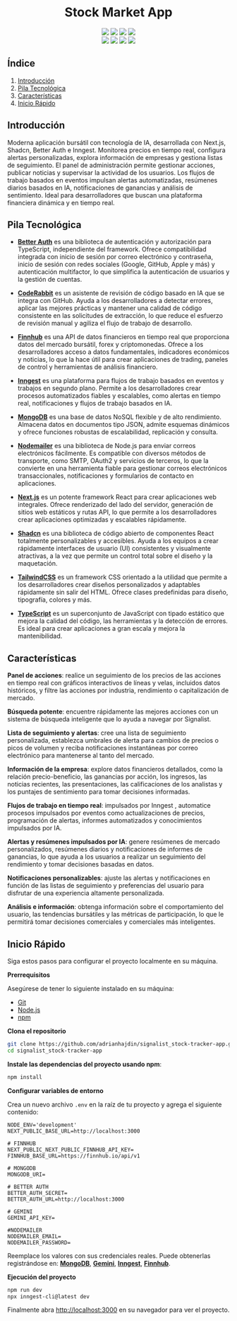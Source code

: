 <h1 align="center">Stock Market App</h1>

<div align="center">
  
  <img src="https://img.shields.io/badge/-Next.js-black?style=for-the-badge&logoColor=white&logo=next.js&color=black"/>
  <img src="https://img.shields.io/badge/-Better Auth-black?style=for-the-badge&logoColor=white&logo=betterauth&color=black"/>
  <img src="https://img.shields.io/badge/-Shadcn-black?style=for-the-badge&logoColor=white&logo=shadcnui&color=black"/>
  <img src="https://img.shields.io/badge/-Inngest-black?style=for-the-badge&logoColor=white&logo=inngest&color=black"/><br/>

  <img src="https://img.shields.io/badge/-MongoDB-black?style=for-the-badge&logoColor=white&logo=mongodb&color=00A35C"/>
  <img src="https://img.shields.io/badge/-CodeRabbit-black?style=for-the-badge&logoColor=white&logo=coderabbit&color=9146FF"/>
  <img src="https://img.shields.io/badge/-TailwindCSS-black?style=for-the-badge&logoColor=white&logo=tailwindcss&color=38B2AC"/>
  <img src="https://img.shields.io/badge/-TypeScript-black?style=for-the-badge&logoColor=white&logo=typescript&color=3178C6"/>

</div>

## <a name="table">Índice</a>

1. [Introducción](#introducción)
2. [Pila Tecnológica](#pila-tecnológica)
3. [Características](#características)
4. [Inicio Rápido](#inicio-rápido)

## <a name="introducción"> Introducción</a>

Moderna aplicación bursátil con tecnología de IA, desarrollada con Next.js, Shadcn, Better Auth e Inngest. Monitorea precios en tiempo real, configura alertas personalizadas, explora información de empresas y gestiona listas de seguimiento. El panel de administración permite gestionar acciones, publicar noticias y supervisar la actividad de los usuarios. Los flujos de trabajo basados ​​en eventos impulsan alertas automatizadas, resúmenes diarios basados ​​en IA, notificaciones de ganancias y análisis de sentimiento. Ideal para desarrolladores que buscan una plataforma financiera dinámica y en tiempo real.

## <a name="pila-tecnológica">Pila Tecnológica</a>

- **[Better Auth](https://www.better-auth.com/)** es una biblioteca de autenticación y autorización para TypeScript, independiente del framework. Ofrece compatibilidad integrada con inicio de sesión por correo electrónico y contraseña, inicio de sesión con redes sociales (Google, GitHub, Apple y más) y autenticación multifactor, lo que simplifica la autenticación de usuarios y la gestión de cuentas.

- **[CodeRabbit](https://jsm.dev/stocks-coderabbit)** es un asistente de revisión de código basado en IA que se integra con GitHub. Ayuda a los desarrolladores a detectar errores, aplicar las mejores prácticas y mantener una calidad de código consistente en las solicitudes de extracción, lo que reduce el esfuerzo de revisión manual y agiliza el flujo de trabajo de desarrollo.


- **[Finnhub](https://finnhub.io/)** es una API de datos financieros en tiempo real que proporciona datos del mercado bursátil, forex y criptomonedas. Ofrece a los desarrolladores acceso a datos fundamentales, indicadores económicos y noticias, lo que la hace útil para crear aplicaciones de trading, paneles de control y herramientas de análisis financiero.

- **[Inngest](https://jsm.dev/stocks-inngest)** es una plataforma para flujos de trabajo basados ​​en eventos y trabajos en segundo plano. Permite a los desarrolladores crear procesos automatizados fiables y escalables, como alertas en tiempo real, notificaciones y flujos de trabajo basados ​​en IA.

- **[MongoDB](https://www.mongodb.com/)** es una base de datos NoSQL flexible y de alto rendimiento. Almacena datos en documentos tipo JSON, admite esquemas dinámicos y ofrece funciones robustas de escalabilidad, replicación y consulta.

- **[Nodemailer](https://nodemailer.com/)** es una biblioteca de Node.js para enviar correos electrónicos fácilmente. Es compatible con diversos métodos de transporte, como SMTP, OAuth2 y servicios de terceros, lo que la convierte en una herramienta fiable para gestionar correos electrónicos transaccionales, notificaciones y formularios de contacto en aplicaciones.

- **[Next.js](https://nextjs.org/docs)** es un potente framework React para crear aplicaciones web integrales. Ofrece renderizado del lado del servidor, generación de sitios web estáticos y rutas API, lo que permite a los desarrolladores crear aplicaciones optimizadas y escalables rápidamente.

- **[Shadcn](https://ui.shadcn.com/docs)** es una biblioteca de código abierto de componentes React totalmente personalizables y accesibles. Ayuda a los equipos a crear rápidamente interfaces de usuario (UI) consistentes y visualmente atractivas, a la vez que permite un control total sobre el diseño y la maquetación.

- **[TailwindCSS](https://tailwindcss.com/)** es un framework CSS orientado a la utilidad que permite a los desarrolladores crear diseños personalizados y adaptables rápidamente sin salir del HTML. Ofrece clases predefinidas para diseño, tipografía, colores y más.

- **[TypeScript](https://www.typescriptlang.org/)** es un superconjunto de JavaScript con tipado estático que mejora la calidad del código, las herramientas y la detección de errores. Es ideal para crear aplicaciones a gran escala y mejora la mantenibilidad.

## <a name="características">Características</a>

**Panel de acciones**: realice un seguimiento de los precios de las acciones en tiempo real con gráficos interactivos de líneas y velas, incluidos datos históricos, y filtre las acciones por industria, rendimiento o capitalización de mercado.

**Búsqueda potente**: encuentre rápidamente las mejores acciones con un sistema de búsqueda inteligente que lo ayuda a navegar por Signalist.

**Lista de seguimiento y alertas**: cree una lista de seguimiento personalizada, establezca umbrales de alerta para cambios de precios o picos de volumen y reciba notificaciones instantáneas por correo electrónico para mantenerse al tanto del mercado.

**Información de la empresa**: explore datos financieros detallados, como la relación precio-beneficio, las ganancias por acción, los ingresos, las noticias recientes, las presentaciones, las calificaciones de los analistas y los puntajes de sentimiento para tomar decisiones informadas.

**Flujos de trabajo en tiempo real**: impulsados ​​por Inngest , automatice procesos impulsados ​​por eventos como actualizaciones de precios, programación de alertas, informes automatizados y conocimientos impulsados ​​por IA.

**Alertas y resúmenes impulsados ​​por IA**: genere resúmenes de mercado personalizados, resúmenes diarios y notificaciones de informes de ganancias, lo que ayuda a los usuarios a realizar un seguimiento del rendimiento y tomar decisiones basadas en datos.

**Notificaciones personalizables**: ajuste las alertas y notificaciones en función de las listas de seguimiento y preferencias del usuario para disfrutar de una experiencia altamente personalizada.

**Análisis e información**: obtenga información sobre el comportamiento del usuario, las tendencias bursátiles y las métricas de participación, lo que le permitirá tomar decisiones comerciales y comerciales más inteligentes.

## <a name="inicio-rápido">Inicio Rápido</a>

Siga estos pasos para configurar el proyecto localmente en su máquina.

**Prerrequisitos**

Asegúrese de tener lo siguiente instalado en su máquina:

- [Git](https://git-scm.com/)
- [Node.js](https://nodejs.org/en)
- [npm](https://www.npmjs.com/)

**Clona el repositorio**

```bash
git clone https://github.com/adrianhajdin/signalist_stock-tracker-app.git
cd signalist_stock-tracker-app
```

**Instale las dependencias del proyecto usando npm**:

```bash
npm install
```

**Configurar variables de entorno**

Crea un nuevo archivo `.env` en la raíz de tu proyecto y agrega el siguiente contenido:

```env
NODE_ENV='development'
NEXT_PUBLIC_BASE_URL=http://localhost:3000

# FINNHUB
NEXT_PUBLIC_NEXT_PUBLIC_FINNHUB_API_KEY=
FINNHUB_BASE_URL=https://finnhub.io/api/v1

# MONGODB
MONGODB_URI=

# BETTER AUTH
BETTER_AUTH_SECRET=
BETTER_AUTH_URL=http://localhost:3000

# GEMINI
GEMINI_API_KEY=

#NODEMAILER
NODEMAILER_EMAIL=
NODEMAILER_PASSWORD=
```

Reemplace los valores con sus credenciales reales. Puede obtenerlas registrándose en: [**MongoDB**](https://www.mongodb.com/products/platform/atlas-database), [**Gemini**](https://aistudio.google.com/prompts/new_chat?utm_source=chatgpt.com), [**Inngest**](https://jsm.dev/stocks-inggest), [**Finnhub**](https://finnhub.io).

**Ejecución del proyecto**

```bash
npm run dev
npx inngest-cli@latest dev
```

Finalmente abra [http://localhost:3000](http://localhost:3000) en su navegador para ver el proyecto.
